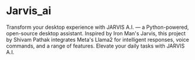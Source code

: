 # Jarvis_ai
Transform your desktop experience with JARVIS A.I. — a Python-powered, open-source desktop assistant. Inspired by Iron Man's Jarvis, this project by Shivam Pathak integrates Meta's Llama2 for intelligent responses, voice commands, and a range of features. Elevate your daily tasks with JARVIS A.I.
